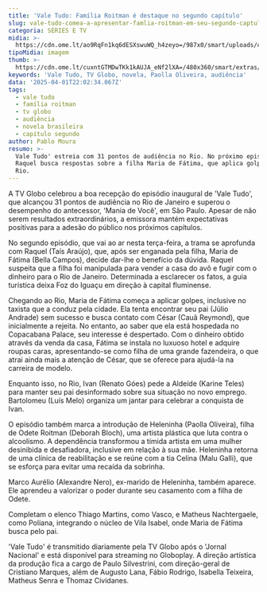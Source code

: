 ```yaml
---
title: 'Vale Tudo: Família Roitman é destaque no segundo capítulo'
slug: vale-tudo-comea-a-apresentar-famlia-roitman-em-seu-segundo-captulo
categoria: SÉRIES E TV
midia: >-
  https://cdn.ome.lt/ao9RqFn1kq6dESXswuWQ_h4zeyo=/987x0/smart/uploads/conteudo/fotos/vale-tudo-segundo-capitulo.png
tipoMidia: imagem
thumb: >-
  https://cdn.ome.lt/cuxntGTMDwTKk1kAUJA_eNf2lXA=/480x360/smart/extras/conteudos/vale-tudo-segundo-capitulo-2.png
keywords: 'Vale Tudo, TV Globo, novela, Paolla Oliveira, audiência'
data: '2025-04-01T22:02:34.067Z'
tags:
  - vale tudo
  - família roitman
  - tv globo
  - audiência
  - novela brasileira
  - capítulo segundo
author: Pablo Moura
resumo: >-
  Vale Tudo' estreia com 31 pontos de audiência no Rio. No próximo episódio,
  Raquel busca respostas sobre a filha Maria de Fátima, que aplica golpes no
  Rio.
---
```


A TV Globo celebrou a boa recepção do episódio inaugural de 'Vale Tudo', que alcançou 31 pontos de audiência no Rio de Janeiro e superou o desempenho do antecessor, 'Mania de Você', em São Paulo. Apesar de não serem resultados extraordinários, a emissora mantém expectativas positivas para a adesão do público nos próximos capítulos.

No segundo episódio, que vai ao ar nesta terça-feira, a trama se aprofunda com Raquel (Taís Araújo), que, após ser enganada pela filha, Maria de Fátima (Bella Campos), decide dar-lhe o benefício da dúvida. Raquel suspeita que a filha foi manipulada para vender a casa do avô e fugir com o dinheiro para o Rio de Janeiro. Determinada a esclarecer os fatos, a guia turística deixa Foz do Iguaçu em direção à capital fluminense.

Chegando ao Rio, Maria de Fátima começa a aplicar golpes, inclusive no taxista que a conduz pela cidade. Ela tenta encontrar seu pai (Júlio Andrade) sem sucesso e busca contato com César (Cauã Reymond), que inicialmente a rejeita. No entanto, ao saber que ela está hospedada no Copacabana Palace, seu interesse é despertado. Com o dinheiro obtido através da venda da casa, Fátima se instala no luxuoso hotel e adquire roupas caras, apresentando-se como filha de uma grande fazendeira, o que atrai ainda mais a atenção de César, que se oferece para ajudá-la na carreira de modelo.

Enquanto isso, no Rio, Ivan (Renato Góes) pede a Aldeíde (Karine Teles) para manter seu pai desinformado sobre sua situação no novo emprego. Bartolomeu (Luís Melo) organiza um jantar para celebrar a conquista de Ivan.

O episódio também marca a introdução de Heleninha (Paolla Oliveira), filha de Odete Roitman (Deborah Bloch), uma artista plástica que luta contra o alcoolismo. A dependência transformou a tímida artista em uma mulher desinibida e desafiadora, inclusive em relação à sua mãe. Heleninha retorna de uma clínica de reabilitação e se reúne com a tia Celina (Malu Galli), que se esforça para evitar uma recaída da sobrinha.

Marco Aurélio (Alexandre Nero), ex-marido de Heleninha, também aparece. Ele aprendeu a valorizar o poder durante seu casamento com a filha de Odete.

Completam o elenco Thiago Martins, como Vasco, e Matheus Nachtergaele, como Poliana, integrando o núcleo de Vila Isabel, onde Maria de Fátima busca pelo pai.

'Vale Tudo' é transmitido diariamente pela TV Globo após o 'Jornal Nacional' e está disponível para streaming no Globoplay. A direção artística da produção fica a cargo de Paulo Silvestrini, com direção-geral de Cristiano Marques, além de Augusto Lana, Fábio Rodrigo, Isabella Teixeira, Matheus Senra e Thomaz Cividanes.
